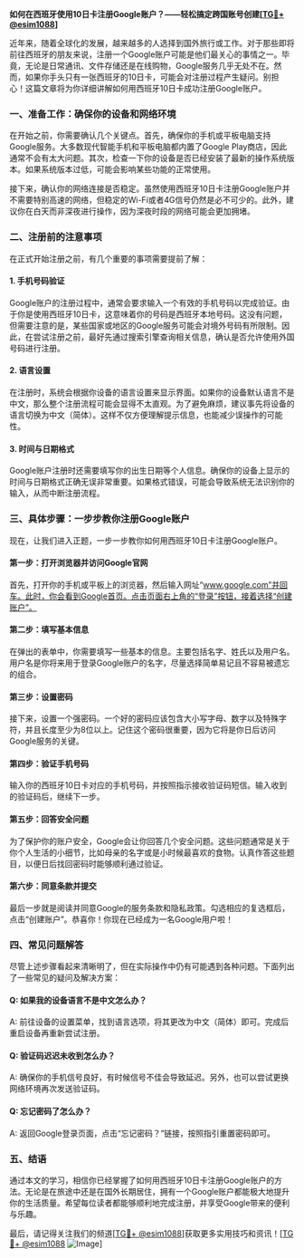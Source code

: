**如何在西班牙使用10日卡注册Google账户？——轻松搞定跨国账号创建[[TG💪+ @esim1088](https://t.me/s/esim1088)]**

近年来，随着全球化的发展，越来越多的人选择到国外旅行或工作。对于那些即将前往西班牙的朋友来说，注册一个Google账户可能是他们最关心的事情之一。毕竟，无论是日常通讯、文件存储还是在线购物，Google服务几乎无处不在。然而，如果你手头只有一张西班牙的10日卡，可能会对注册过程产生疑问。别担心！这篇文章将为你详细讲解如何用西班牙10日卡成功注册Google账户。

### 一、准备工作：确保你的设备和网络环境

在开始之前，你需要确认几个关键点。首先，确保你的手机或平板电脑支持Google服务。大多数现代智能手机和平板电脑都内置了Google Play商店，因此通常不会有太大问题。其次，检查一下你的设备是否已经安装了最新的操作系统版本。如果系统版本过低，可能会影响某些功能的正常使用。

接下来，确认你的网络连接是否稳定。虽然使用西班牙10日卡注册Google账户并不需要特别高速的网络，但稳定的Wi-Fi或者4G信号仍然是必不可少的。此外，建议你在白天而非深夜进行操作，因为深夜时段的网络可能会更加拥堵。

### 二、注册前的注意事项

在正式开始注册之前，有几个重要的事项需要提前了解：

#### 1. **手机号码验证**
   Google账户的注册过程中，通常会要求输入一个有效的手机号码以完成验证。由于你是使用西班牙10日卡，这意味着你的号码是西班牙本地号码。这没有问题，但需要注意的是，某些国家或地区的Google服务可能会对境外号码有所限制。因此，在尝试注册之前，最好先通过搜索引擎查询相关信息，确认是否允许使用外国号码进行注册。

#### 2. **语言设置**
   在注册时，系统会根据你设备的语言设置来显示界面。如果你的设备默认语言不是中文，那么整个注册流程可能会显得不太直观。为了避免麻烦，建议事先将设备的语言切换为中文（简体）。这样不仅方便理解提示信息，也能减少误操作的可能性。

#### 3. **时间与日期格式**
   Google账户注册时还需要填写你的出生日期等个人信息。确保你的设备上显示的时间与日期格式正确无误非常重要。如果格式错误，可能会导致系统无法识别你的输入，从而中断注册流程。

### 三、具体步骤：一步步教你注册Google账户

现在，让我们进入正题，一步一步教你如何用西班牙10日卡注册Google账户。

#### 第一步：打开浏览器并访问Google官网
   首先，打开你的手机或平板上的浏览器，然后输入网址“www.google.com”并回车。此时，你会看到Google首页。点击页面右上角的“登录”按钮，接着选择“创建账户”。

#### 第二步：填写基本信息
   在弹出的表单中，你需要填写一些基本的信息。主要包括名字、姓氏以及用户名。用户名是你将来用于登录Google账户的名字，尽量选择简单易记且不容易被遗忘的组合。

#### 第三步：设置密码
   接下来，设置一个强密码。一个好的密码应该包含大小写字母、数字以及特殊字符，并且长度至少为8位以上。记住这个密码很重要，因为它将是你日后访问Google服务的关键。

#### 第四步：验证手机号码
   输入你的西班牙10日卡对应的手机号码，并按照指示接收验证码短信。输入收到的验证码后，继续下一步。

#### 第五步：回答安全问题
   为了保护你的账户安全，Google会让你回答几个安全问题。这些问题通常是关于你个人生活的小细节，比如母亲的名字或是小时候最喜欢的食物。认真作答这些题目，以便日后找回密码时能够顺利通过验证。

#### 第六步：同意条款并提交
   最后一步就是阅读并同意Google的服务条款和隐私政策。勾选相应的复选框后，点击“创建账户”。恭喜你！你现在已经成为一名Google用户啦！

### 四、常见问题解答

尽管上述步骤看起来清晰明了，但在实际操作中仍有可能遇到各种问题。下面列出了一些常见的疑问及解决方案：

#### Q: 如果我的设备语言不是中文怎么办？
A: 前往设备的设置菜单，找到语言选项，将其更改为中文（简体）即可。完成后重启设备再重新尝试注册。

#### Q: 验证码迟迟未收到怎么办？
A: 确保你的手机信号良好，有时候信号不佳会导致延迟。另外，也可以尝试更换网络环境再次发送验证码。

#### Q: 忘记密码了怎么办？
A: 返回Google登录页面，点击“忘记密码？”链接，按照指引重置密码即可。

### 五、结语

通过本文的学习，相信你已经掌握了如何用西班牙10日卡注册Google账户的方法。无论是在旅途中还是在国外长期居住，拥有一个Google账户都能极大地提升你的生活质量。希望每位读者都能够顺利地完成注册，并享受Google带来的便利与乐趣。

最后，请记得关注我们的频道[[TG💪+ @esim1088](https://t.me/s/esim1088)]获取更多实用技巧和资讯！[[TG💪+ @esim1088](https://t.me/s/esim1088) ![Image](https://i.postimg.cc/4NQfJmqS/Snipaste-2025-05-13-00-14-12.png)]